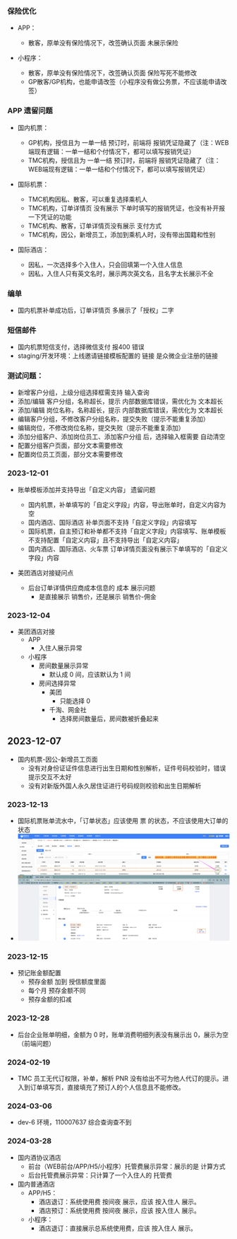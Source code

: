 ### 保险优化
  - APP：
    - 散客，原单没有保险情况下，改签确认页面 未展示保险

  - 小程序：
    - 散客，原单没有保险情况下，改签确认页面 保险写死不能修改
    - GP散客/GP机构，也能申请改签（小程序没有做公务票，不应该能申请改签）

### APP 遗留问题
  - 国内机票：
    - GP机构，授信且为 一单一结 预订时，前端将 报销凭证隐藏了（注：WEB端现有逻辑：一单一结和个付情况下，都可以填写报销凭证）
    - TMC机构，授信且为 一单一结 预订时，前端将 报销凭证隐藏了（注：WEB端现有逻辑：一单一结和个付情况下，都可以填写报销凭证）

  - 国际机票：
    - TMC机构因私、散客，可以重复选择乘机人
    - TMC机构，订单详情页 没有展示 下单时填写的报销凭证，也没有补开报一下凭证的功能
    - TMC机构、散客，订单详情页没有展示 支付方式
    - TMC机构，因公，新增员工，添加到乘机人时，没有带出国籍和性别

  - 国际酒店：
    - 因私，一次选择多个入住人，只会回填第一个入住人信息
    - 因私，入住人只有英文名时，展示两次英文名，且名字太长展示不全

### 编单
  - 国内机票补单成功后，订单详情页 多展示了「授权」二字

### 短信邮件
  - 国内机票短信支付，选择微信支付 报400 错误
  - staging/开发环境：上线邀请链接模板配置的 链接 是众微企业注册的链接

### 测试问题：
  - 新增客户分组，上级分组选择框需支持 输入查询
  - 添加/编辑 客户分组，名称超长，提示 内部数据库错误，需优化为 文本超长
  - 添加/编辑 岗位名称，名称超长，提示 内部数据库错误，需优化为 文本超长
  - 编辑客户分组，不修改客户分组名称，提交失败（提示不能重复添加）
  - 编辑岗位，不修改岗位名称，提交失败（提示不能重复添加）
  - 添加分组客户、添加岗位员工、添加客户分组 后，选择输入框需要 自动清空
  - 配置分组客户页面，部分文本需要修改
  - 配置岗位员工页面，部分文本需要修改

### 2023-12-01
  - 账单模板添加并支持导出「自定义内容」 遗留问题
    - 国内机票，补单填写的「自定义字段」内容，导出账单时，自定义内容为空
    - 国内酒店、国际酒店 补单页面不支持「自定义字段」内容填写
    - 国际机票，自主预订和补单都不支持「自定义字段」内容填写、账单模板不支持配置「自定义内容」且不支持导出「自定义内容」
    - 国内酒店、国际酒店、火车票 订单详情页面没有展示下单填写的「自定义字段」内容

  - 美团酒店对接疑问点
    - 后台订单详情供应商成本信息的 成本 展示问题
      - 是直接展示 销售价，还是展示 销售价-佣金

### 2023-12-04
  - 美团酒店对接
    - APP
      - 入住人展示异常
    - 小程序
      - 房间数量展示异常
        - 默认成 0 间，应该默认为 1 间
      - 房间选择异常
        - 美团
          - 只能选择 0
        - 千淘、网金社
          - 选择房间数量后，房间数被折叠起来

## 2023-12-07
  - 国内机票-因公-新增员工页面
    - 没有对身份证证件信息进行出生日期和性别解析，证件号码校验时，错误提示交互不太好
    - 没有对新版外国人永久居住证进行号码规则校验和出生日期解析

### 2023-12-13
  - 国际机票账单流水中，「订单状态」应该使用 票 的状态，不应该使用大订单的状态
  - ![Alt text](%E4%BC%81%E4%B8%9A%E5%BE%AE%E4%BF%A1%E6%88%AA%E5%9B%BE_a566b4a8-00f5-4045-8476-6ce769cb21de.png)

### 2023-12-15
  - 预记账金额配置
    - 预存金额 加到 授信额度里面
    - 每个月 预存金额不同
    - 预存金额的扣减

### 2023-12-28
  - 后台企业账单明细，金额为 0 时，账单消费明细列表没有展示出 0，展示为空（前端问题）

### 2024-02-19
  - TMC 员工无代订权限，补单，解析 PNR 没有给出不可为他人代订的提示。进入到订单填写页，直接填充了预订人的个人信息且不能修改。
  
### 2024-03-06
  - dev-6 环境，110007637 综合查询查不到

### 2024-03-28
  - 国内酒协议酒店
    - 前台（WEB前台/APP/H5/小程序）托管费展示异常：展示的是 计算方式
    - 后台托管费展示异常：只计算了一个入住人的 托管费
  - 国内普通酒店
    - APP/H5：
      - 酒店退订：系统使用费 按间夜 展示，应该 按入住人 展示。
      - 酒店预订：系统使用费 按间夜 展示，应该 按入住人 展示。
    - 小程序：
      - 酒店退订：直接展示总系统使用费，应该 按入住人 展示。